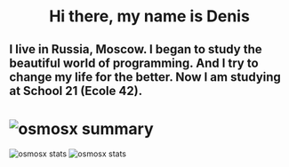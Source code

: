 
<h1 align="center">Hi there, my name is Denis</h1>

I live in Russia, Moscow. I began to study the beautiful world of programming. And I try to change my life for the better. Now I am studying at School 21 (Ecole 42).
---
# ![osmosx summary](https://github-profile-summary-cards.vercel.app/api/cards/profile-details?username=osmosx&theme=dracula)
![osmosx stats](https://github-profile-summary-cards.vercel.app/api/cards/repos-per-language?username=osmosx&theme=dracula)
![osmosx stats](https://github-profile-summary-cards.vercel.app/api/cards/most-commit-language?username=osmosx&theme=dracula)

